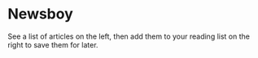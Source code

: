 # Newsboy
See a list of articles on the left, then add them to your reading list on the right to save them for later.
